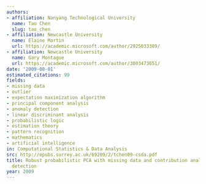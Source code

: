 ```yaml
---
authors:
- affiliation: Nanyang Technological University
  name: Tao Chen
  slug: tao_chen
- affiliation: Newcastle University
  name: Elaine Martin
  url: https://academic.microsoft.com/author/2925033389/
- affiliation: Newcastle University
  name: Gary Montague
  url: https://academic.microsoft.com/author/3003473651/
date: '2009-08-01'
estimated_citations: 99
fields:
- missing data
- outlier
- expectation maximization algorithm
- principal component analysis
- anomaly detection
- linear discriminant analysis
- probabilistic logic
- estimation theory
- pattern recognition
- mathematics
- artificial intelligence
in: Computational Statistics & Data Analysis
src: http://epubs.surrey.ac.uk/69209/2/tchen09-csda.pdf
title: Robust probabilistic PCA with missing data and contribution analysis for outlier
  detection
year: 2009
---
```

